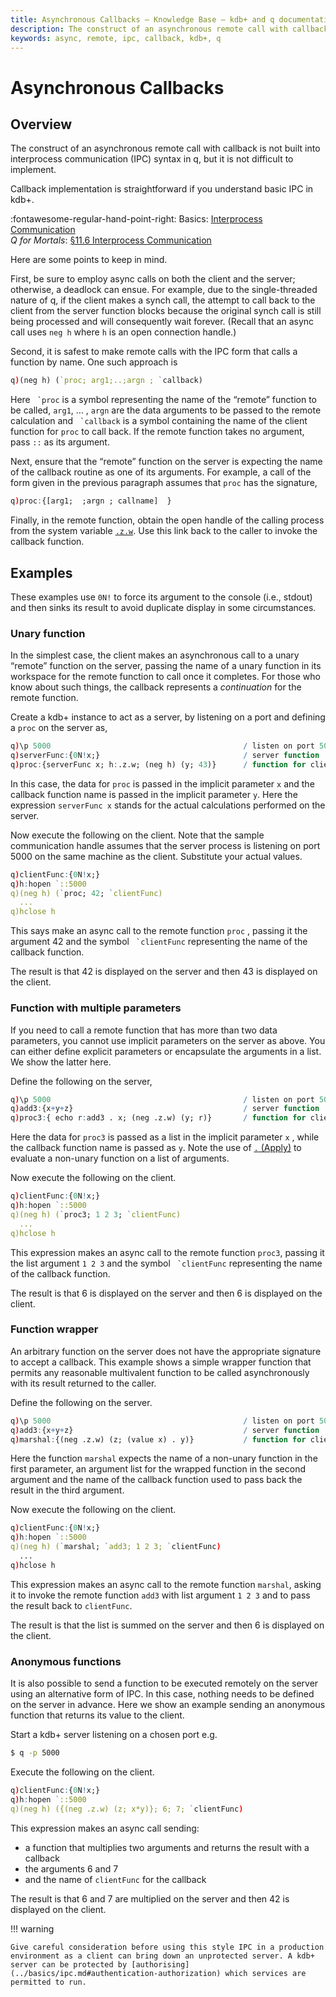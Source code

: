 ```yaml
---
title: Asynchronous Callbacks – Knowledge Base – kdb+ and q documentation
description: The construct of an asynchronous remote call with callback is not built into interprocess communication (IPC) syntax in q, but it is not difficult to implement. We explain here how to do this with simple examples that are easily generalized.
keywords: async, remote, ipc, callback, kdb+, q
---
```

# Asynchronous Callbacks

## Overview

The construct of an asynchronous remote call with callback is not built into interprocess communication (IPC) syntax in q, but it is not difficult to implement. 

Callback implementation is straightforward if you understand basic IPC in kdb+. 

:fontawesome-regular-hand-point-right: 
Basics: [Interprocess Communication](../basics/ipc.md)  
_Q for Mortals_: [§11.6 Interprocess Communication](/q4m3/11_IO/#116-interprocess-communication)

Here are some points to keep in mind.

First, be sure to employ async calls on both the client and the server; otherwise, a deadlock can ensue. For example, due to the single-threaded nature of q, if the client makes a synch call, the attempt to call back to the client from the server function blocks because the original synch call is still being processed and will consequently wait forever. (Recall that an async call uses `neg h` where `h` is an open connection handle.)

Second, it is safest to make remote calls with the IPC form that calls a function by name. One such approach is

```q
q)(neg h) (`proc; arg1;..;argn ; `callback)
```

Here `` `proc`` is a symbol representing the name of the “remote” function to be called, `arg1`, … , `argn` are the data arguments to be passed to the remote calculation and `` `callback`` is a symbol containing the name of the client function for `proc` to call back. If the remote function takes no argument, pass `::` as its argument.

Next, ensure that the “remote” function on the server is expecting the name of the callback routine as one of its arguments. For example, a call of the form given in the previous paragraph assumes that `proc` has the signature,

```q
q)proc:{[arg1;  ;argn ; callname]  }
```

Finally, in the remote function, obtain the open handle of the calling process from the system variable [`.z.w`](../ref/dotz.md#zw-handle). Use this link back to the caller to invoke the callback function.

## Examples

These examples use `0N!` to force its argument to the console (i.e., stdout) and then sinks its result to avoid duplicate display in some circumstances.

### Unary function

In the simplest case, the client makes an asynchronous call to a unary “remote” function on the server, 
passing the name of a unary function in its workspace for the remote function to call once it completes. 
For those who know about such things, the callback represents a _continuation_ for the remote function.

Create a kdb+ instance to act as a server, by listening on a port and defining a `proc` on the server as,

```q
q)\p 5000                                           / listen on port 5000
q)serverFunc:{0N!x;}                                / server function
q)proc:{serverFunc x; h:.z.w; (neg h) (y; 43)}      / function for client to call
```

In this case, the data for `proc` is passed in the implicit parameter `x` and the callback function name is passed in the implicit parameter `y`. 
Here the expression `serverFunc x` stands for the actual calculations performed on the server.

Now execute the following on the client. 
Note that the sample communication handle assumes that the server process is listening on port 5000 on the same machine as the client. Substitute your actual values.
```q
q)clientFunc:{0N!x;}
q)h:hopen `::5000
q)(neg h) (`proc; 42; `clientFunc)
  ...
q)hclose h
```

This says make an async call to the remote function `proc` , passing it the argument 42 and the symbol `` `clientFunc`` representing the name of the callback function.

The result is that 42 is displayed on the server and then 43 is displayed on the client.


### Function with multiple parameters

If you need to call a remote function that has more than two data parameters, you cannot use implicit parameters on the server as above. You can either define explicit parameters or encapsulate the arguments in a list. We show the latter here.

Define the following on the server,

```q
q)\p 5000                                           / listen on port 5000
q)add3:{x+y+z}                                      / server function
q)proc3:{ echo r:add3 . x; (neg .z.w) (y; r)}       / function for client to call
```

Here the data for `proc3` is passed as a list in the implicit parameter `x` , while the callback function name is passed as `y`. 
Note the use of [`.` (Apply)](../ref/apply.md) to evaluate a non-unary function on a list of arguments.

Now execute the following on the client.

```q
q)clientFunc:{0N!x;}
q)h:hopen `::5000
q)(neg h) (`proc3; 1 2 3; `clientFunc)
  ...
q)hclose h
```

This expression makes an async call to the remote function `proc3`, passing it the list argument `1 2 3` and the symbol `` `clientFunc`` representing the name of the callback function.

The result is that 6 is displayed on the server and then 6 is displayed on the client.


### Function wrapper

An arbitrary function on the server does not have the appropriate signature to accept a callback. This example shows a simple wrapper function that permits any reasonable multivalent function to be called asynchronously with its result returned to the caller.

Define the following on the server.

```q
q)\p 5000                                           / listen on port 5000
q)add3:{x+y+z}                                      / server function
q)marshal:{(neg .z.w) (z; (value x) . y)}           / function for client to call
```

Here the function `marshal` expects the name of a non-unary function in the first parameter, an argument list for the wrapped function in the second argument and the name of the callback function used to pass back the result in the third argument.

Now execute the following on the client.

```q
q)clientFunc:{0N!x;}
q)h:hopen `::5000
q)(neg h) (`marshal; `add3; 1 2 3; `clientFunc)
  ...
q)hclose h
```

This expression makes an async call to the remote function `marshal`, asking it to invoke the remote function `add3` with list argument `1 2 3` and to pass the result back to `clientFunc`.

The result is that the list is summed on the server and then 6 is displayed on the client.


### Anonymous functions

It is also possible to send a function to be executed remotely on the server using an alternative form of IPC. 
In this case, nothing needs to be defined on the server in advance. Here we show an example sending an anonymous function that returns its value to the client. 

Start a kdb+ server listening on a chosen port e.g.

```bash
$ q -p 5000
```

Execute the following on the client.

```q
q)clientFunc:{0N!x;} 
q)h:hopen `::5000
q)(neg h) ({(neg .z.w) (z; x*y)}; 6; 7; `clientFunc)
```

This expression makes an async call sending: 

- a function that multiplies two arguments and returns the result with a callback
- the arguments 6 and 7
- and the name of `clientFunc` for the callback

The result is that 6 and 7 are multiplied on the server and then 42 is displayed on the client.

!!! warning

    Give careful consideration before using this style IPC in a production environment as a client can bring down an unprotected server. A kdb+ server can be protected by [authorising](../basics/ipc.md#authentication-authorization) which services are permitted to run.


